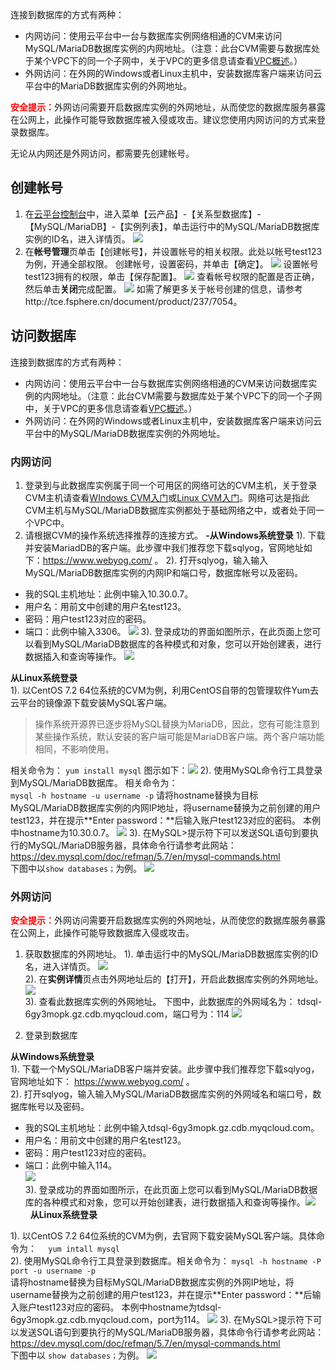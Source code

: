 连接到数据库的方式有两种：

- 内网访问：使用云平台中一台与数据库实例网络相通的CVM来访问MySQL/MariaDB数据库实例的内网地址。（注意：此台CVM需要与数据库处于某个VPC下的同一个子网中，关于VPC的更多信息请查看<a href="http://tce.fsphere.cn/document/product/215/535" target="_blank">VPC概述</a>。）
- 外网访问：在外网的Windows或者Linux主机中，安装数据库客户端来访问云平台中的MariaDB数据库实例的外网地址。

<font color="red">**安全提示：**</font>外网访问需要开启数据库实例的外网地址，从而使您的数据库服务暴露在公网上，此操作可能导致数据库被入侵或攻击。建议您使用内网访问的方式来登录数据库。

无论从内网还是外网访问，都需要先创建帐号。

## 创建帐号
1. 在[云平台控制台](http://console.tce.fsphere.cn/)中，进入菜单【云产品】-【关系型数据库】-【MySQL/MariaDB】-【实例列表】，单击运行中的MySQL/MariaDB数据库实例的ID名，进入详情页。
![](https:http://imgcache.tce.fsphere.cn/static/mc.qcloudimg.com/static/img/08e24afbf51b941df4b8c4a893857b31/image.png)
2. 在**帐号管理**页单击【创建帐号】，并设置帐号的相关权限。此处以帐号test123为例，开通全部权限。
创建帐号，设置密码，并单击【确定】。
![](http://imgcache.tce.fsphere.cn/static/mc.qcloudimg.com/static/img/b5673f5c88f57d4a389fc4e673416659/image.png)
设置帐号test123拥有的权限，单击【保存配置】。
![](http://imgcache.tce.fsphere.cn/static/mc.qcloudimg.com/static/img/38297ac6bb2bde4a085cddd53ba8dcd7/image.png)
查看帐号权限的配置是否正确，然后单击**关闭**完成配置。
![](http://imgcache.tce.fsphere.cn/static/mc.qcloudimg.com/static/img/385bfb7ab899da5266a56242601a4c62/image.png)
如需了解更多关于帐号创建的信息，请参考http://tce.fsphere.cn/document/product/237/7054。

## 访问数据库
连接到数据库的方式有两种：
 - 内网访问：使用云平台中一台与数据库实例网络相通的CVM来访问数据库实例的内网地址。（注意：此台CVM需要与数据库处于某个VPC下的同一个子网中，关于VPC的更多信息请查看<a href="http://tce.fsphere.cn/document/product/215/535" target="_blank">VPC概述</a>。）
 - 外网访问：在外网的Windows或者Linux主机中，安装数据库客户端来访问云平台中的MySQL/MariaDB数据库实例的外网地址。

### 内网访问

1. 登录到与此数据库实例属于同一个可用区的网络可达的CVM主机，关于登录CVM主机请查看<a href="http://tce.fsphere.cn/document/product/213/2764" target="_blank">WIndows CVM入门</a>或<a href="http://tce.fsphere.cn/document/product/213/2936" target="_blank">Linux CVM入门</a>。网络可达是指此CVM主机与MySQL/MariaDB数据库实例都处于基础网络之中，或者处于同一个VPC中。
2. 请根据CVM的操作系统选择推荐的连接方式。
 **-从Windows系统登录**
1). 下载并安装MariadDB的客户端。此步骤中我们推荐您下载sqlyog，官网地址如下：https://www.webyog.com/ 。
2). 打开sqlyog，输入输入MySQL/MariaDB数据库实例的内网IP和端口号，数据库帐号以及密码。
 - 我的SQL主机地址：此例中输入10.30.0.7。
 - 用户名：用前文中创建的用户名test123。
 - 密码：用户test123对应的密码。
 - 端口：此例中输入3306。
![](http://imgcache.tce.fsphere.cn/static/mc.qcloudimg.com/static/img/d4b72b365c7e31ac824851602ca5a29a/image.png)
3). 登录成功的界面如图所示，在此页面上您可以看到MySQL/MariaDB数据库的各种模式和对象，您可以开始创建表，进行数据插入和查询等操作。
![](http://imgcache.tce.fsphere.cn/static/mc.qcloudimg.com/static/img/7646040af53a923f47c4973a4aac7680/image.png)

**从Linux系统登录**  
1). 以CentOS 7.2 64位系统的CVM为例，利用CentOS自带的包管理软件Yum去云平台的镜像源下载安装MySQL客户端。  

>操作系统开源界已逐步将MySQL替换为MariaDB，因此，您有可能注意到某些操作系统，默认安装的客户端可能是MariaDB客户端。两个客户端功能相同，不影响使用。

相关命令为：
`yum install mysql`
图示如下：![](http://imgcache.tce.fsphere.cn/static/mc.qcloudimg.com/static/img/eee76fa95379b8a25fc076b66b4ca28c/image.png)
2). 使用MySQL命令行工具登录到MySQL/MariaDB数据库。
相关命令为：  
`mysql -h hostname -u username -p`
请将hostname替换为目标MySQL/MariaDB数据库实例的内网IP地址，将username替换为之前创建的用户test123，并在提示**Enter password：**后输入账户test123对应的密码。
本例中hostname为10.30.0.7。
![](http://imgcache.tce.fsphere.cn/static/mc.qcloudimg.com/static/img/f8dccff34309cfd332f600f1ceb35ff1/image.png)
3). 在MySQL>提示符下可以发送SQL语句到要执行的MySQL/MariaDB服务器，具体命令行请参考此网站：<https://dev.mysql.com/doc/refman/5.7/en/mysql-commands.html>  
下图中以`show databases；`为例。
![](https:http://imgcache.tce.fsphere.cn/static/mc.qcloudimg.com/static/img/76b4346a84f7388ae263dc6c09220fc0/image.png)

### 外网访问
<font color="red">**安全提示：**</font>外网访问需要开启数据库实例的外网地址，从而使您的数据库服务暴露在公网上，此操作可能导致数据库入侵或攻击。
1. 获取数据库的外网地址。
1). 单击运行中的MySQL/MariaDB数据库实例的ID名，进入详情页。
![](https:http://imgcache.tce.fsphere.cn/static/mc.qcloudimg.com/static/img/08e24afbf51b941df4b8c4a893857b31/image.png)  
2). 在**实例详情**页点击外网地址后的【打开】，开启此数据库实例的外网地址。
![](http://imgcache.tce.fsphere.cn/static/mc.qcloudimg.com/static/img/e4793d117939c3f56c5f3d63b0491fe9/image.png)  
3). 查看此数据库实例的外网地址。
下图中，此数据库的外网域名为：	tdsql-6gy3mopk.gz.cdb.myqcloud.com，端口号为：114
![](http://imgcache.tce.fsphere.cn/static/mc.qcloudimg.com/static/img/e364724c2944099a9cd9c8c8c79fd96f/image.png)

2. 登录到数据库

**从Windows系统登录**  
1). 下载一个MySQL/MariaDB客户端并安装。此步骤中我们推荐您下载sqlyog，官网地址如下：	https://www.webyog.com/ 。  
2). 打开sqlyog，输入输入MySQL/MariaDB数据库实例的外网域名和端口号，数据库帐号以及密码。
 
 - 我的SQL主机地址：此例中输入tdsql-6gy3mopk.gz.cdb.myqcloud.com。
 - 用户名：用前文中创建的用户名test123。
 - 密码：用户test123对应的密码。
 - 端口：此例中输入114。    
![](http://imgcache.tce.fsphere.cn/static/mc.qcloudimg.com/static/img/1924e51d3519bab0ab9705217466fec2/image.png)  
3). 登录成功的界面如图所示，在此页面上您可以看到MySQL/MariaDB数据库的各种模式和对象，您可以开始创建表，进行数据插入和查询等操作。![](http://imgcache.tce.fsphere.cn/static/mc.qcloudimg.com/static/img/d050b1917e7ccfea62a9ec7c8992c313/image.png)    
 
**从Linux系统登录**

1). 以CentOS 7.2 64位系统的CVM为例，去官网下载安装MySQL客户端。具体命令为：
`  
yum intall mysql  
`  
2). 使用MySQL命令行工具登录到数据库。相关命令为：
`
mysql -h hostname -P port -u username -p  
`  
请将hostname替换为目标MySQL/MariaDB数据库实例的外网IP地址，将username替换为之前创建的用户test123，并在提示**Enter password：**后输入账户test123对应的密码。
本例中hostname为tdsql-6gy3mopk.gz.cdb.myqcloud.com，port为114。
![](http://imgcache.tce.fsphere.cn/static/mc.qcloudimg.com/static/img/230ca6d65526050e062c3f59186d4e6c/image.png)
3). 在MySQL>提示符下可以发送SQL语句到要执行的MySQL/MariaDB服务器，具体命令行请参考此网站：
<https://dev.mysql.com/doc/refman/5.7/en/mysql-commands.html>  
下图中以 `show databases；`为例。
![](https:http://imgcache.tce.fsphere.cn/static/mc.qcloudimg.com/static/img/76b4346a84f7388ae263dc6c09220fc0/image.png)

